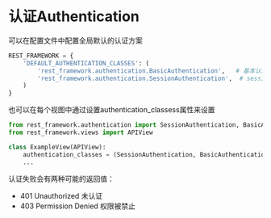 # 认证Authentication

可以在配置文件中配置全局默认的认证方案

```python
REST_FRAMEWORK = {
    'DEFAULT_AUTHENTICATION_CLASSES': (
        'rest_framework.authentication.BasicAuthentication',   # 基本认证
        'rest_framework.authentication.SessionAuthentication',  # session认证
    )
}
```

也可以在每个视图中通过设置authentication_classess属性来设置

```python
from rest_framework.authentication import SessionAuthentication, BasicAuthentication
from rest_framework.views import APIView

class ExampleView(APIView):
    authentication_classes = (SessionAuthentication, BasicAuthentication)
    ...
```

认证失败会有两种可能的返回值：

* 401 Unauthorized  未认证
* 403 Permission Denied  权限被禁止